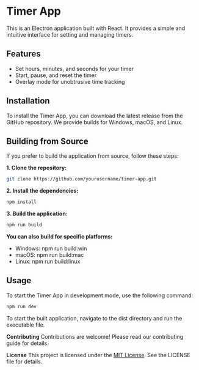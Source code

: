 # Timer App

This is an Electron application built with React. It provides a simple and intuitive interface for setting and managing timers.

## Features

- Set hours, minutes, and seconds for your timer
- Start, pause, and reset the timer
- Overlay mode for unobtrusive time tracking

## Installation

To install the Timer App, you can download the latest release from the GitHub repository. We provide builds for Windows, macOS, and Linux.

## Building from Source

If you prefer to build the application from source, follow these steps:

**1. Clone the repository:**
```sh
git clone https://github.com/yourusername/timer-app.git
```

**2. Install the dependencies:**
 ```sh
npm install
```
**3. Build the application:**
```sh
npm run build
```
**You can also build for specific platforms:**

- Windows: npm run build:win
- macOS: npm run build:mac
- Linux: npm run build:linux

## Usage
To start the Timer App in development mode, use the following command:
```sh
npm run dev
```
To start the built application, navigate to the dist directory and run the executable file.

**Contributing**
Contributions are welcome! Please read our contributing guide for details.

**License**
This project is licensed under the [MIT License](https://https://opensource.org/license/mit/). See the LICENSE file for details.


